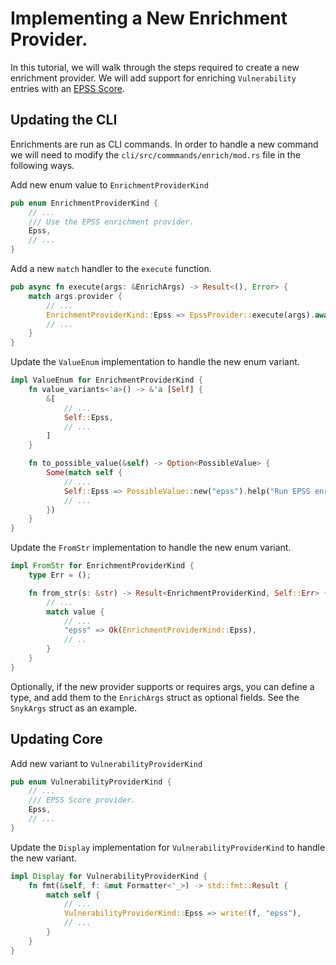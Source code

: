 # Implementing a New Enrichment Provider.

In this tutorial, we will walk through the steps required to create a new enrichment provider.
We will add support for enriching `Vulnerability` entries with an [EPSS Score](https://www.first.org/epss/model).

## Updating the CLI

Enrichments are run as CLI commands. In order to handle a new command we will need to modify the
`cli/src/commmands/enrich/mod.rs` file in the following ways.

Add new enum value to `EnrichmentProviderKind`

```rust
pub enum EnrichmentProviderKind {
    // ...
    /// Use the EPSS enrichment provider.
    Epss,
    // ...
}
```

Add a new `match` handler to the `execute` function.

```rust
pub async fn execute(args: &EnrichArgs) -> Result<(), Error> {
    match args.provider {
        // ...
        EnrichmentProviderKind::Epss => EpssProvider::execute(args).await,
        // ...
    }
}
```

Update the `ValueEnum` implementation to handle the new enum variant.

```rust
impl ValueEnum for EnrichmentProviderKind {
    fn value_variants<'a>() -> &'a [Self] {
        &[
            // ...
            Self::Epss,
            // ...
        ]
    }

    fn to_possible_value(&self) -> Option<PossibleValue> {
        Some(match self {
            // ...
            Self::Epss => PossibleValue::new("epss").help("Run EPSS enrichment"),
            // ...
        })
    }
}
```

Update the `FromStr` implementation to handle the new enum variant.

```rust
impl FromStr for EnrichmentProviderKind {
    type Err = ();

    fn from_str(s: &str) -> Result<EnrichmentProviderKind, Self::Err> {
        // ...
        match value {
            // ...
            "epss" => Ok(EnrichmentProviderKind::Epss),
            // ..
        }
    }
}
```

Optionally, if the new provider supports or requires args, you can define a type, and add them to
the `EnrichArgs` struct as optional fields. See the `SnykArgs` struct as an example.

## Updating Core

Add new variant to `VulnerabilityProviderKind`

```rust
pub enum VulnerabilityProviderKind {
    // ...
    /// EPSS Score provider.
    Epss,
    // ...
}
```

Update the `Display` implementation for `VulnerabilityProviderKind` to handle the new variant.

```rust
impl Display for VulnerabilityProviderKind {
    fn fmt(&self, f: &mut Formatter<'_>) -> std::fmt::Result {
        match self {
            // ...
            VulnerabilityProviderKind::Epss => write!(f, "epss"),
            // ...
        }
    }
}
```
